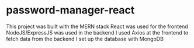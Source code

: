 # password-manager-react

This project was built with the MERN stack
React was used for the frontend
NodeJS/ExpressJS was used in the backend
I used Axios at the frontend to fetch data from the backend
I set up the database with MongoDB
